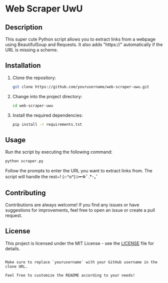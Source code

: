 # Web Scraper UwU

## Description

This super cute Python script allows you to extract links from a webpage using BeautifulSoup and Requests. It also adds "https://" automatically if the URL is missing a scheme.

## Installation

1. Clone the repository:

   ```bash
   git clone https://github.com/yourusername/web-scraper-uwu.git
   ```

2. Change into the project directory:

   ```bash
   cd web-scraper-uwu
   ```

3. Install the required dependencies:

   ```bash
   pip install -r requirements.txt
   ```

## Usage

Run the script by executing the following command:

```bash
python scraper.py
```

Follow the prompts to enter the URL you want to extract links from. The script will handle the rest~! (∩^o^)⊃━☆ﾟ.*･｡ﾟ

## Contributing

Contributions are always welcome! If you find any issues or have suggestions for improvements, feel free to open an issue or create a pull request.

## License

This project is licensed under the MIT License - see the [LICENSE](LICENSE) file for details.

```

Make sure to replace `yourusername` with your GitHub username in the clone URL.

Feel free to customize the README according to your needs!
